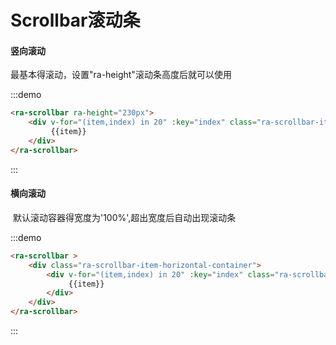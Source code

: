 # Scrollbar滚动条

#### 竖向滚动

  最基本得滚动，设置"ra-height"滚动条高度后就可以使用

:::demo 

```html
<ra-scrollbar ra-height="230px">
	<div v-for="(item,index) in 20" :key="index" class="ra-scrollbar-item">
   		 {{item}}
	</div>
</ra-scrollbar>	
```


:::



#### 横向滚动

​	默认滚动容器得宽度为'100%',超出宽度后自动出现滚动条

:::demo 

```html
<ra-scrollbar >
    <div class="ra-scrollbar-item-horizontal-container">
        <div v-for="(item,index) in 20" :key="index" class="ra-scrollbar-item-horizontal">
             {{item}}
        </div>
    </div>
</ra-scrollbar>	
```


:::


